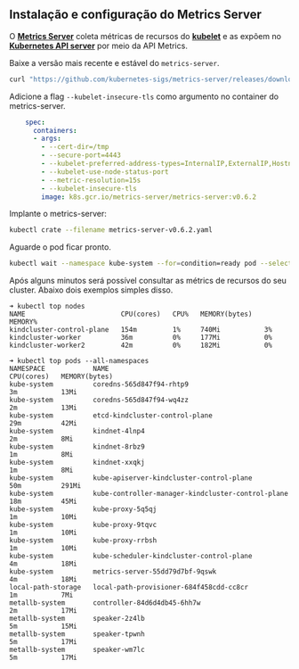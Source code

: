 ## Instalação e configuração do Metrics Server

O [**Metrics Server**](https://github.com/kubernetes-sigs/metrics-server) coleta métricas de recursos do [**kubelet**](https://kubernetes.io/docs/reference/command-line-tools-reference/kubelet/) e as expõem  no [**Kubernetes API server**](https://kubernetes.io/docs/reference/command-line-tools-reference/kube-apiserver/) por meio da API Metrics.

Baixe a versão mais recente e estável do `metrics-server`.
```bash
curl "https://github.com/kubernetes-sigs/metrics-server/releases/download/v0.6.2/components.yaml" -o metrics-server-v0.6.2.yaml
```

Adicione a flag `--kubelet-insecure-tls` como argumento no container do metrics-server.
```yaml
    spec:
      containers:
      - args:
        - --cert-dir=/tmp
        - --secure-port=4443
        - --kubelet-preferred-address-types=InternalIP,ExternalIP,Hostname
        - --kubelet-use-node-status-port
        - --metric-resolution=15s
        - --kubelet-insecure-tls
        image: k8s.gcr.io/metrics-server/metrics-server:v0.6.2
```

Implante o metrics-server:
```bash
kubectl crate --filename metrics-server-v0.6.2.yaml
```

Aguarde o pod ficar pronto.
```bash
kubectl wait --namespace kube-system --for=condition=ready pod --selector=k8s-app=metrics-server --timeout=90s
```

Após alguns minutos será possível consultar as métrics de recursos do seu cluster. Abaixo dois exemplos simples disso.

```
➜ kubectl top nodes
NAME                        CPU(cores)   CPU%   MEMORY(bytes)   MEMORY%
kindcluster-control-plane   154m         1%     740Mi           3%
kindcluster-worker          36m          0%     177Mi           0%
kindcluster-worker2         42m          0%     182Mi           0%
```

```
➜ kubectl top pods --all-namespaces
NAMESPACE            NAME                                                CPU(cores)   MEMORY(bytes)
kube-system          coredns-565d847f94-rhtp9                            3m           13Mi
kube-system          coredns-565d847f94-wq4zz                            2m           13Mi
kube-system          etcd-kindcluster-control-plane                      29m          42Mi
kube-system          kindnet-4lnp4                                       2m           8Mi
kube-system          kindnet-8rbz9                                       1m           8Mi
kube-system          kindnet-xxqkj                                       1m           8Mi
kube-system          kube-apiserver-kindcluster-control-plane            50m          291Mi
kube-system          kube-controller-manager-kindcluster-control-plane   18m          45Mi
kube-system          kube-proxy-5q5qj                                    1m           10Mi
kube-system          kube-proxy-9tqvc                                    1m           10Mi
kube-system          kube-proxy-rrbsh                                    1m           10Mi
kube-system          kube-scheduler-kindcluster-control-plane            4m           18Mi
kube-system          metrics-server-55dd79d7bf-9qswk                     4m           18Mi
local-path-storage   local-path-provisioner-684f458cdd-cc8cr             1m           7Mi
metallb-system       controller-84d6d4db45-6hh7w                         2m           17Mi
metallb-system       speaker-2z4lb                                       5m           15Mi
metallb-system       speaker-tpwnh                                       5m           17Mi
metallb-system       speaker-wm7lc                                       5m           17Mi
```
